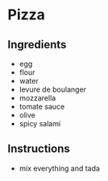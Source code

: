 # Pizza
## Ingredients
* egg
* flour
* water
* levure de boulanger
* mozzarella
* tomate sauce
* olive
* spicy salami
## Instructions
* mix everything and tada

